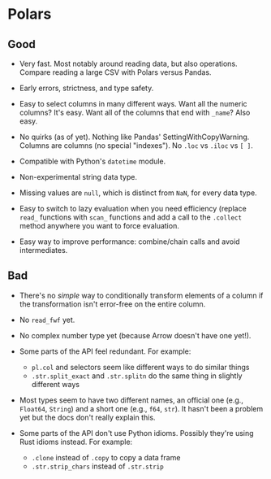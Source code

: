 # Polars

## Good

* Very fast. Most notably around reading data, but also operations. Compare
  reading a large CSV with Polars versus Pandas.

* Early errors, strictness, and type safety.

* Easy to select columns in many different ways. Want all the numeric columns?
  It's easy. Want all of the columns that end with `_name`? Also easy.

* No quirks (as of yet). Nothing like Pandas' SettingWithCopyWarning. Columns
  are columns (no special "indexes"). No `.loc` vs `.iloc` vs `[ ]`.

* Compatible with Python's `datetime` module.

* Non-experimental string data type.

* Missing values are `null`, which is distinct from `NaN`, for every data type.

* Easy to switch to lazy evaluation when you need efficiency (replace `read_`
  functions with `scan_` functions and add a call to the `.collect` method
  anywhere you want to force evaluation.

* Easy way to improve performance: combine/chain calls and avoid intermediates.


## Bad

* There's no *simple* way to conditionally transform elements of a column if
  the transformation isn't error-free on the entire column.

* No `read_fwf` yet.

* No complex number type yet (because Arrow doesn't have one yet!).

* Some parts of the API feel redundant. For example:
    - `pl.col` and selectors seem like different ways to do similar things
    - `.str.split_exact` and `.str.splitn` do the same thing in slightly
      different ways

* Most types seem to have two different names, an official one (e.g.,
  `Float64`, `String`) and a short one (e.g., `f64`, `str`). It hasn't been a
  problem yet but the docs don't really explain this.

* Some parts of the API don't use Python idioms. Possibly they're using Rust
  idioms instead. For example:
    - `.clone` instead of `.copy` to copy a data frame
    - `.str.strip_chars` instead of `.str.strip`
